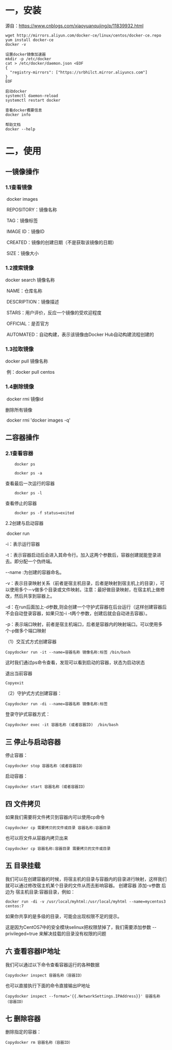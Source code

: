 # 一，安装

源自：https://www.cnblogs.com/xiaoyuanqujing/p/11839932.html

```
wget http://mirrors.aliyun.com/docker-ce/linux/centos/docker-ce.repo
yum install docker-ce
docker -v
```

```
设置docker镜像加速器
mkdir -p /etc/docker
cat > /etc/docker/daemon.json <EOF
{
  "registry-mirrors": ["https://srbhilct.mirror.aliyuncs.com"]
}
EOF

启动docker
systemctl daemon-reload
systemctl restart docker

查看docker概要信息
docker info

帮助文档
docker --help

```

# 二，使用

## 一镜像操作

### 1.1查看镜像

​	docker images

​	REPOSITORY：镜像名称

​	TAG：镜像标签

​	IMAGE ID：镜像ID

​	CREATED：镜像的创建日期（不是获取该镜像的日期）

​	SIZE：镜像大小

### 1.2搜索镜像

docker search 镜像名称

​	NAME：仓库名称

​	DESCRIPTION：镜像描述

​	STARS：用户评价，反应一个镜像的受欢迎程度

​	OFFICIAL：是否官方

​	AUTOMATED：自动构建，表示该镜像由Docker Hub自动构建流程创建的

### 1.3拉取镜像

docker pull 镜像名称

​	例：docker pull centos

### 1.4删除镜像

​	docker rmi 镜像id

删除所有镜像

​	docker rmi 'docker images -q'

## 二容器操作

### 2.1查看容器

```
	docker ps

	docker ps -a
```

查看最后一次运行的容器

```
	docker ps -l
```

查看停止的容器

```
	docker ps -f status=exited
```

2.2创建与启动容器

​	docker run

-i：表示运行容器

-t：表示容器启动后会进入其命令行。加入这两个参数后，容器创建就能登录进去。即分配一个伪终端。

--name :为创建的容器命名。

-v：表示目录映射关系（前者是宿主机目录，后者是映射到宿主机上的目录），可以使用多个－v做多个目录或文件映射。注意：最好做目录映射，在宿主机上做修改，然后共享到容器上。

-d：在run后面加上-d参数,则会创建一个守护式容器在后台运行（这样创建容器后不会自动登录容器，如果只加-i -t两个参数，创建后就会自动进去容器）。

-p：表示端口映射，前者是宿主机端口，后者是容器内的映射端口。可以使用多个-p做多个端口映射

（1）交互式方式创建容器

```
Copydocker run -it --name=容器名称 镜像名称:标签 /bin/bash
```

这时我们通过ps命令查看，发现可以看到启动的容器，状态为启动状态

退出当前容器

```
Copyexit
```

（2）守护式方式创建容器：

```
Copydocker run -di --name=容器名称 镜像名称:标签
```

登录守护式容器方式：

```
Copydocker exec -it 容器名称 (或者容器ID)  /bin/bash
```

## 三 停止与启动容器

停止容器：

```
Copydocker stop 容器名称（或者容器ID）
```

启动容器：

```
Copydocker start 容器名称（或者容器ID）
```

## 四 文件拷贝

如果我们需要将文件拷贝到容器内可以使用cp命令

```
Copydocker cp 需要拷贝的文件或目录 容器名称:容器目录
```

也可以将文件从容器内拷贝出来

```
Copydocker cp 容器名称:容器目录 需要拷贝的文件或目录
```

## 五 目录挂载

我们可以在创建容器的时候，将宿主机的目录与容器内的目录进行映射，这样我们就可以通过修改宿主机某个目录的文件从而去影响容器。
 创建容器 添加-v参数 后边为   宿主机目录:容器目录，例如：

```
docker run -di -v /usr/local/myhtml:/usr/local/myhtml --name=mycentos3 centos:7
```

如果你共享的是多级的目录，可能会出现权限不足的提示。

这是因为CentOS7中的安全模块selinux把权限禁掉了，我们需要添加参数  --privileged=true  来解决挂载的目录没有权限的问题

## 六 查看容器IP地址

我们可以通过以下命令查看容器运行的各种数据

```
Copydocker inspect 容器名称（容器ID） 
```

也可以直接执行下面的命令直接输出IP地址

```
Copydocker inspect --format='{{.NetworkSettings.IPAddress}}' 容器名称（容器ID）
```

## 七 删除容器

删除指定的容器：

```
Copydocker rm 容器名称（容器ID）
```















